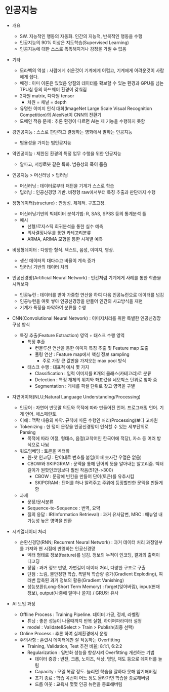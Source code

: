 # 인공지능

- 개요
  - SW. 지능적인 행동의 자동화. 인간의 지능적, 반복적인 행동을 수행
  - 인공지능의 90% 이상은 지도학습(Supervised Learning)
  - 인공지능에 대한 스스로 똑똑해지거나 감정을 가질 수 없음

- 기타
  - 모라벡의 역설 : 사람에게 쉬운것이 기계에게 어렵고, 기계에게 어려운것이 사람에게 쉽다.
  - 배경 : 이미 이론은 있었음 양질의 데이터를 확보할 수 있는 환경과 GPU를 넘는 TPU칩 등의 하드웨어 환경이 갖춰짐
  - 2차원 matrix, 다차원 tensor
    - 차원 = 채널 = depth
  - 유명한 이미지 인식 대회(ImageNet Large Scale Visual Recognition Competition)의 AlexNet이 CNN의 전환기
  - 도메인 적응 문제 : 추론 환경이 다르면 AI는 제 기능을 수행하지 못함

- 강인공지능 : 스스로 판단하고 결정하는 영화에서 말하는 인공지능
  - 범용성을 가지는 범인공지능
- 약인공지능 : 제한된 환경의 특정 업무 수행을 위한 인공지능
  - 알파고, 서빙로봇 같은 특화. 범용성의 폭이 좁음

- 인공지능 > 머신러닝 > 딥러닝
  - 머신러닝 : 데이터로부터 패턴을 기계가 스스로 학습
  - 딥러닝 : 인공신경망 기반. 비정형 raw에서부터 특징 추출과 판단까지 수행

- 정형데이터(structure) : 안정성. 체계적. 구조고정.
  - 머신러닝기반의 빅데이터 분석기법: R, SAS, SPSS 등의 통계분석 틀
  - 예시
    - 선형/로지스틱 회귀분석을 통한 실수 예측
    - 의사결정나무를 통한 카테고리분류
    - ARMA, ARIMA 모형을 통한 시계열 예측
- 비정형데이터 : 다양한 형식. 텍스트, 음성, 이미지, 영상.
  - 생산 데이터의 대다수고 비율이 계속 증가
  - 딥러닝 기반의 데이터 처리

- 인공신경망(Artificial Neural Network) : 인간처럼 기계에게 사례를 통한 학습을 시켜보자
  - 인공뉴런 : 데이터를 받아 가중합 연산을 하여 다음 인공뉴런으로 데이터를 넘김
  - 인공뉴런을 여럿 쌓아 인공신경망을 만들어 인간의 사고방식을 재현
  - 기계가 특징을 파악하여 분류를 수행
- CNN(Convolutional Neural Network) : 이미지처리를 위한 특별한 인공신경망 구성 방식
  - 특징 추출(Feature Extraction) 영역 + 태스크 수행 영역
    - 특징 추출
      - 컨볼루션 연산을 통한 이미지 특징 추출 및 Feature map 도출
      - 풀링 연산 : Feature map에서 핵심 정보 sampling
        - 주로 가장 큰 값만을 가져오는 max pool 방식
    - 태스크 수행 : 대표적 예시 몇 가지
      - Classification : 입력 이미지를 K개의 클래스(카테고리)로 분류
      - Detection : 특정 개체의 위치와 좌표값을 네모박스 단위로 찾아 줌
      - Segmentation : 개체를 픽셀 단위로 찾고 영역을 구별

- 자연어이해(NLU;Natural Language Understanding/Processing)
  - 인공어 : 자연어 반댓말 의도와 목적에 따라 만들어진 언어. 프로그래밍 언어. 기계 언어. 에스페란토.
  - 이해 : 맥락 내용의 파악. 규칙에 따른 수행인 처리(Processing)보다 고차원
  - Tokenizing : 한 덩이 문장을 인공신경망이 인식할 수 있는 세부단위로 Parsing
    - 목적에 따라 어절, 형태소, 음절(교착어인 한국어에 적당), 자소 등 여러 방식으로 나뉨
  - 워드임베딩 : 토큰을 벡터화
    - 원-핫 인코딩 : 단어대로 번호를 붙임(이때 숫자간 우열은 없음)
    - CBOW와 SKIPGRAM : 문맥을 통해 단어의 뜻을 알아내는 알고리즘. 벡터길이가 원핫인코딩보다 훨씬 작음(51만->300)
      - CBOW : 문장에 빈칸을 만들어 단어(토큰)를 유추시킴
      - SKIPGRAM : 단어를 하나 알려주고 주위에 등장할만한 문맥을 만들게 함
  - 과제
    - 문장/문서분류
    - Sequence-to-Sequence : 번역, 요약
    - 질의 응답 : IR(Information Retrieval) : 과거 유사답변, MRC : 매뉴얼 내 가능성 높은 영역을 반환

- 시계열데이터 처리
  - 순환신경망(RNN; Recurrent Neural Network) : 과거 데이터 처리 과정일부를 가져와 현 시점에 반영하는 인공신경망
    - 벡터 형태로 정보(feature)를 넘김. 정보의 누적이 인코딩, 결과의 출력이 디코딩
    - 장점 : 과거 정보 반영, 가변길이 데이터 처리, 다양한 구조로 구출
    - 단점 : 느림, 불안정한 학습, 폭발적 학습량 증가(Gradient Exploding), 여러번 압축된 과거 정보의 활용(Gradient Vanishing)
    - 성능보완(Long-Short Term Memory) : forget(잊어버림), input(현재 정보), output(나중에 얼마나 쓸지) / GRU와 유사

- AI 도입 과정
  - Offline Process : Training Pipeline. 데이터 가공, 정제, 라벨링
    - 튜닝 : 좋은 성능이 나올때까지 반복 실험, 하이퍼파라미터 설정
    - model : Validate&Select > Train > Publish(최종 선택)
  - Online Process : 추론 하여 실제환경에서 운영
  - 주의사항 : 훈련시 데이터에만 잘 작동하는 Overfitting
    - Training, Validation, Test 추천 비율; 8:1:1, 6:2:2
    - Regularization : 일반화 성능을 향상시켜 Overfitting 개선하는 기법
      - 데이터 증강 : 반전, 크롭, 노이즈, 색상, 명암, 채도 등으로 데이터를 늘림
      - Capacity : 모델 복잡 정도. 늘리면 학습을 잘하다 못해 암기해버림
      - 조기 종료 : 학습 곡선이 어느 정도 올라가면 학습을 종료해버림
      - 드롭 아웃 : 교육시 몇몇 인공 뉴런을 종료해버림
